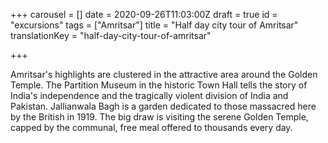 +++
carousel = []
date = 2020-09-26T11:03:00Z
draft = true
id = "excursions"
tags = ["Amritsar"]
title = "Half day city tour of Amritsar"
translationKey = "half-day-city-tour-of-amritsar"

+++

Amritsar's highlights are clustered in the attractive area around the Golden Temple. The Partition Museum in the historic Town Hall tells the story of India's independence and the tragically violent division of India and Pakistan. Jallianwala Bagh is a garden dedicated to those massacred here by the British in 1919. The big draw is visiting the serene Golden Temple, capped by the communal, free meal offered to thousands every day.